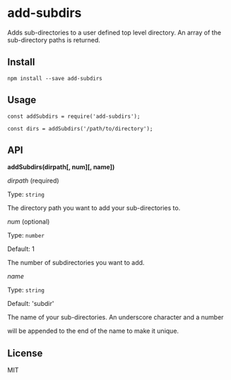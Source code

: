 # add-subdirs

Adds sub-directories to a user defined top level directory. An array of the
sub-directory paths is returned.


## Install

```
npm install --save add-subdirs
```

## Usage

```
const addSubdirs = require('add-subdirs');
```
```
const dirs = addSubdirs('/path/to/directory');
```

## API

**addSubdirs(dirpath[, num][, name])**


*dirpath* (required)

Type: `string`

The directory path you want to add your sub-directories to.


*num* (optional)

Type: `number`

Default: 1

The number of subdirectories you want to add.


*name*

Type: `string`

Default: 'subdir'

The name of your sub-directories. An underscore character and a number

will be appended to the end of the name to make it unique.




## License

MIT
